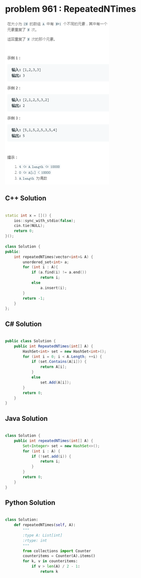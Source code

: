 
# problem 961 : RepeatedNTimes

<img src="https://github.com/Peefy/PeefyLeetCode/blob/master/doc/901-1000/961.RepeatedNTimes/problem.png"/>

## C++ Solution

```c++

static int x = []() {
    ios::sync_with_stdio(false); 
    cin.tie(NULL);              
    return 0;
}();

class Solution {
public:
    int repeatedNTimes(vector<int>& A) {
        unordered_set<int> a;
        for (int i : A){
            if (a.find(i) != a.end())
                return i;
            else
                a.insert(i);
        }
        return -1;
    }
};

```

## C# Solution

```csharp

public class Solution {
    public int RepeatedNTimes(int[] A) {
        HashSet<int> set = new HashSet<int>();
        for (int i = 0; i < A.Length; ++i) {
            if (set.Contains(A[i])) {
                return A[i];
            }
            else
                set.Add(A[i]);
        }
        return 0;
    }
}

```

## Java Solution

```java

class Solution {
    public int repeatedNTimes(int[] A) {
        Set<Integer> set = new HashSet<>();
        for (int i : A) {
            if (!set.add(i)) {
                return i;
            }
        }
        return 0;
    }
}

```

## Python Solution

```python

class Solution:
    def repeatedNTimes(self, A):
        """
        :type A: List[int]
        :rtype: int
        """
        from collections import Counter
        counteritems = Counter(A).items()
        for k, v in counteritems:
            if v > len(A) / 2 - 1:
                return k

```





